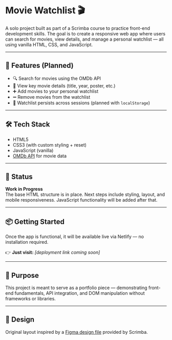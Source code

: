 # Movie Watchlist 🎬

A solo project built as part of a Scrimba course to practice front-end development skills. The goal is to create a responsive web app where users can search for movies, view details, and manage a personal watchlist — all using vanilla HTML, CSS, and JavaScript.

---

## 🚀 Features (Planned)

- 🔍 Search for movies using the OMDb API
- 📄 View key movie details (title, year, poster, etc.)
- ➕ Add movies to your personal watchlist
- ➖ Remove movies from the watchlist
- 💾 Watchlist persists across sessions (planned with `localStorage`)

---

## 🛠 Tech Stack

- HTML5
- CSS3 (with custom styling + reset)
- JavaScript (vanilla)
- [OMDb API](https://www.omdbapi.com/) for movie data

---

## 🧪 Status

**Work in Progress**  
The base HTML structure is in place. Next steps include styling, layout, and mobile responsiveness. JavaScript functionality will be added after that.

---

## 📦 Getting Started

Once the app is functional, it will be available live via Netlify — no installation required.

👉 **Just visit:** _[deployment link coming soon]_

---

## 🎯 Purpose

This project is meant to serve as a portfolio piece — demonstrating front-end fundamentals, API integration, and DOM manipulation without frameworks or libraries.

---

## 📸 Design

Original layout inspired by a [Figma design file](https://www.figma.com/design/jhFRdFIdHpRxsDznNXtpXw/Movie-Watchlist?node-id=2-17&t=kW8sCgGnaXWdryVy-0) provided by Scrimba.
